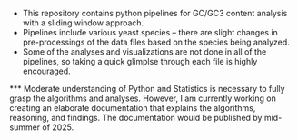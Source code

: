 - This repository contains python pipelines for GC/GC3 content analysis with a sliding window approach.
- Pipelines include various yeast species – there are slight changes in pre-processings of the data files based on the species being analyzed.
- Some of the analyses and visualizations are not done in all of the pipelines, so taking a quick glimplse through each file is highly encouraged.

*** Moderate understanding of Python and Statistics is necessary to fully grasp the algorithms and analyses. However, I am currently working on creating an elaborate documentation that explains the algorithms, reasoning, and findings. The documentation would be published by mid-summer of 2025.

